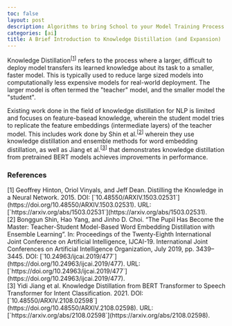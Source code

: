```yaml
---
toc: false
layout: post
description: Algorithms to bring School to your Model Training Process
categories: [ai]
title: A Brief Introduction to Knowledge Distillation (and Expansion)
---
```


Knowledge Distillation<sup>[<a href="#ref1">1</a>]</sup> refers to the process where a larger, difficult to deploy model transfers its learned knowledge about its task to a smaller, faster model. This is typically used to reduce large sized models into computationally less expensive models for real-world deployment. The larger model is often termed the "teacher" model, and the smaller model the "student".

Existing work done in the field of knowledge distillation for NLP is limited and focuses on feature-basead knowledge, wherein the student model tries to replicate the feature embeddings (intermediate layers) of the teacher model. This includes work done by Shin et al.<sup>[<a href="#ref2">2</a>]</sup> wherein they use knowledge distillation and ensemble methods for word embedding distillation, as well as Jiang et al.<sup>[<a href="#ref3">3</a>]</sup> that demonstrates knowledge distillation from pretrained BERT models achieves improvements in performance.

### References
<div id="ref1" />
[1] Geoffrey Hinton, Oriol Vinyals, and Jeff Dean. Distilling the Knowledge in a Neural Network. 2015. DOI: [`10.48550/ARXIV.1503.02531`](https://doi.org/10.48550/ARXIV.1503.02531). URL: [`https://arxiv.org/abs/1503.02531`](https://arxiv.org/abs/1503.02531).
<div id="ref2" />
[2] Bonggun Shin, Hao Yang, and Jinho D. Choi. “The Pupil Has Become the Master: Teacher-Student Model-Based Word Embedding Distillation with Ensemble Learning”. In: Proceedings of the Twenty-Eighth International Joint Conference on Artificial Intelligence, IJCAI-19. International Joint Conferences on Artificial Intelligence Organization, July 2019, pp. 3439–3445. DOI: [`10.24963/ijcai.2019/477`](https://doi.org/10.24963/ijcai.2019/477). URL: [`https://doi.org/10.24963/ijcai.2019/477`](https://doi.org/10.24963/ijcai.2019/477).
<div id="ref3" />
[3] Yidi Jiang et al. Knowledge Distillation from BERT Transformer to Speech Transformer for Intent Classification. 2021. DOI: [`10.48550/ARXIV.2108.02598`](https://doi.org/10.48550/ARXIV.2108.02598). URL: [`https://arxiv.org/abs/2108.02598`](https://arxiv.org/abs/2108.02598).